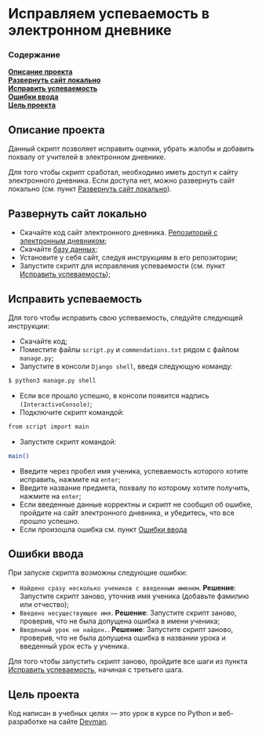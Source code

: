 # Исправляем успеваемость в электронном дневнике

### Содержание
**[Описание проекта](#описание-проекта)**<br>
**[Развернуть сайт локально](#развернуть-сайт-локально)**<br>
**[Исправить успеваемость](#исправить-успеваемость)**<br>
**[Ошибки ввода](#ошибки-ввода)**<br>
**[Цель проекта](#цель-проекта)**<br>

## Описание проекта

Данный скрипт позволяет исправить оценки, убрать жалобы и добавить похвалу 
от учителей в электронном дневнике. 

Для того чтобы скрипт сработал, необходимо иметь доступ к сайту электронного 
дневника. Если доступа нет, можно развернуть сайт локально (см. пункт 
[Развернуть сайт локально](#развернуть-сайт-локально)).

## Развернуть сайт локально

- Скачайте код сайт электронного дневника. [Репозиторий с электронным 
  дневником](https://github.com/devmanorg/e-diary/tree/master);
- Скачайте [базу данных](https://dvmn.org/filer/canonical/1562234129/166/);
- Установите у себя сайт, следуя инструкциям в его репозитории;
- Запустите скрипт для исправления успеваемости (см. пункт [Исправить 
  успеваемость](#исправить-успеваемость));

## Исправить успеваемость

Для того чтобы исправить свою успеваемость, следуйте следующей инструкции:

- Скачайте код;
- Поместите файлы `script.py` и `commendations.txt` рядом с файлом `manage.py`;
- Запустите в консоли `Django shell`, введя следующую команду:
```bash
$ python3 manage.py shell
```
- Если все прошло успешно, в консоли появится надпись `(InteractiveConsole)`;
- Подключите скрипт командой:
```bash
from script import main
```
- Запустите скрипт командой:
```bash
main()
```
- Введите через пробел имя ученика, успеваемость которого 
  хотите исправить, нажмите на `enter`;
- Введите название предмета, похвалу по которому хотите получить, нажмите на 
  `enter`;
- Если введенные данные корректны и скрипт не сообщил об ошибке, пройдите на 
  сайт электронного дневника, и убедитесь, что все прошло успешно.
- Если произошла ошибка см. пункт [Ошибки ввода](#ошибки-ввода)


## Ошибки ввода

При запуске скрипта возможны следующие ошибки:

- `Найдено сразу несколько учеников с введенным именем`. __Решение__: 
  Запустите скрипт заново, уточнив имя ученика (добавьте фамилию или отчество);
- `Введено несуществующее имя`. __Решение__: 
  Запустите скрипт заново, проверив, что не была допущена ошибка в 
  имени ученика;
- `Введенный урок не найден.`. __Решение__: 
  Запустите скрипт заново, проверив, что не была допущена ошибка в 
  названии урока и введенный урок есть у ученика.

Для того чтобы запустить скрипт заново, пройдите все шаги из пункта 
[Исправить успеваемость](#исправить-успеваемость), начиная с третьего шага.


## Цель проекта

Код написан в учебных целях — это урок в курсе по Python и веб-разработке на 
сайте [Devman](https://dvmn.org/).
